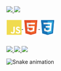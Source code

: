 <div>
  <a href="https.github.com/JhonnyHorta">
  <img height="180em" src="https://github-readme-stats.vercel.app/api?username=JhonnyHorta&show_icons=true&theme=dark&include_all_commits=true&count_private=true"/>
  <img height="180em" src="https://github-readme-stats.vercel.app/api/top-langs/?username=JhonnyHorta&layout=compact&langs_count=168&theme=dracula"/>
</div>
  
  <div style="display: inline_block"><br>
    <img align="center" alt="Horta-JS" heigth="30" width="40" src="https://raw.githubusercontent.com/devicons/devicon/master/icons/javascript/javascript-plain.svg"/>
    <img align="center" alt="Horta-JS" heigth="30" width="40" src="https://raw.githubusercontent.com/devicons/devicon/master/icons/html5/html5-original.svg"/>
    <img align="center" alt="Horta-JS" heigth="30" width="40" src="https://raw.githubusercontent.com/devicons/devicon/master/icons/css3/css3-original.svg"/>
  </div>
  
  ##
  
<div>
  <a href="mailto:jhol.horta@gmail.com"><img src="https://img.shields.io/badge/Gmail-D14836?style=for-the-badge&logo=gmail&logoColor=white" target="_blank"/>
  <a href="api.whatsapp.com/send?phone=5545999024026"><img src="https://img.shields.io/badge/WhatsApp-25D366?style=for-the-badge&logo=whatsapp&logoColor=white" target="_blank"/>
  <a href="https://www.linkedin.com/in/jhonny-horta-13b22b17b/" target="_blank"><img src="https://img.shields.io/badge/-LinkedIn-%23007785?style=for-the-badge&logo=linkedin&logoColor=white" target="_blank"></a>
</div>


![Snake animation](https://github.com/JhonnyHorta/JhonnyHorta/blob/output/github-contribution-grid-snake.svg)
